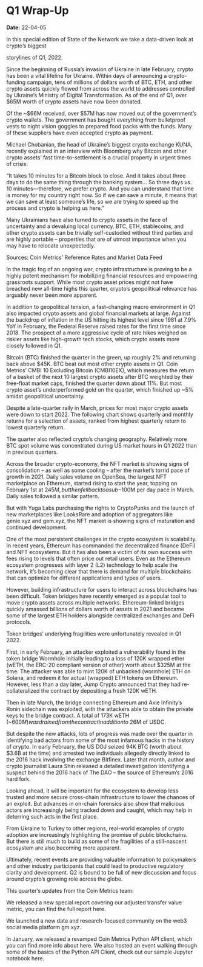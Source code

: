 # Q1 Wrap-Up

**Date:** 22-04-05

In this special edition of State of the Network we take a data-driven look at crypto’s biggest

storylines of Q1, 2022.

Since the beginning of Russia’s invasion of Ukraine in late February, crypto has been a vital lifeline for Ukraine. Within days of announcing a crypto-funding campaign, tens of millions of dollars worth of BTC, ETH, and other crypto assets quickly flowed from across the world to addresses controlled by Ukraine’s Ministry of Digital Transformation. As of the end of Q1, over $65M worth of crypto assets have now been donated.

Of the ~$66M received, over $57M has now moved out of the government’s crypto wallets. The government has bought everything from bulletproof vests to night vision goggles to prepared food packs with the funds. Many of these suppliers have even accepted crypto as payment.

Michael Chobanian, the head of Ukraine’s biggest crypto exchange KUNA, recently explained in an interview with Bloomberg why Bitcoin and other crypto assets’ fast time-to-settlement is a crucial property in urgent times of crisis:

“It takes 10 minutes for a Bitcoin block to close. And it takes about three days to do the same thing through the banking system… So three days vs. 10 minutes—therefore, we prefer crypto. And you can understand that time is money for my country right now. So if we can save a minute, it means that we can save at least someone’s life, so we are trying to speed up the process and crypto is helping us here.”

Many Ukrainians have also turned to crypto assets in the face of uncertainty and a devaluing local currency. BTC, ETH, stablecoins, and other crypto assets can be trivially self-custodied without third parties and are highly portable – properties that are of utmost importance when you may have to relocate unexpectedly.

Sources: Coin Metrics’ Reference Rates and Market Data Feed

In the tragic fog of an ongoing war, crypto infrastructure is proving to be a highly potent mechanism for mobilizing financial resources and empowering grassroots support. While most crypto asset prices might not have breached new all-time highs this quarter, crypto’s geopolitical relevance has arguably never been more apparent.

In addition to geopolitical tension, a fast-changing macro environment in Q1 also impacted crypto assets and global financial markets at large. Against the backdrop of inflation in the US hitting its highest level since 1981 at 7.9% YoY in February, the Federal Reserve raised rates for the first time since 2018. The prospect of a more aggressive cycle of rate hikes weighed on riskier assets like high-growth tech stocks, which crypto assets more closely followed in Q1.

Bitcoin (BTC) finished the quarter in the green, up roughly 2% and returning back above $45K. BTC beat out most other crypto assets in Q1. Coin Metrics’ CMBI 10 Excluding Bitcoin (CMBI10EX), which measures the return of a basket of the next 10 largest crypto assets after BTC weighted by their free-float market caps, finished the quarter down about 11%. But most crypto asset’s underperformed gold on the quarter, which finished up ~5% amidst geopolitical uncertainty.

Despite a late-quarter rally in March, prices for most major crypto assets were down to start 2022. The following chart shows quarterly and monthly returns for a selection of assets, ranked from highest quarterly return to lowest quarterly return.

The quarter also reflected crypto’s changing geography. Relatively more BTC spot volume was concentrated during US market hours in Q1 2022 than in previous quarters.

Across the broader crypto-economy, the NFT market is showing signs of consolidation – as well as some cooling – after the market’s torrid pace of growth in 2021. Daily sales volume on OpenSea, the largest NFT marketplace on Ethereum, started rising to start the year, topping on February 1st at $245M, but then fell back to a sub-$100M per day pace in March. Daily sales followed a similar pattern.

But with Yuga Labs purchasing the rights to CryptoPunks and the launch of new marketplaces like LooksRare and adoption of aggregators like genie.xyz and gem.xyz, the NFT market is showing signs of maturation and continued development.

One of the most persistent challenges in the crypto ecosystem is scalability. In recent years, Ethereum has commanded the decentralized finance (DeFi) and NFT ecosystems. But it has also been a victim of its own success with fees rising to levels that often price out retail users. Even as the Ethereum ecosystem progresses with layer 2 (L2) technology to help scale the network, it’s becoming clear that there is demand for multiple blockchains that can optimize for different applications and types of users.

However, building infrastructure for users to interact across blockchains has been difficult. Token bridges have recently emerged as a popular tool to move crypto assets across multiple networks. Ethereum-linked bridges quickly amassed billions of dollars worth of assets in 2021 and became some of the largest ETH holders alongside centralized exchanges and DeFi protocols.

Token bridges’ underlying fragilities were unfortunately revealed in Q1 2022.

First, in early February, an attacker exploited a vulnerability found in the token bridge Wormhole initially leading to a loss of 120K wrapped ether (wETH, the ERC-20 compliant version of ether) worth about $325M at the time. The attacker was able to mint 120K of unbacked (wormhole) ETH on Solana, and redeem it for actual (wrapped) ETH tokens on Ethereum. However, less than a day later, Jump Crypto announced that they had re-collateralized the contract by depositing a fresh 120K wETH.

Then in late March, the bridge connecting Ethereum and Axie Infinity’s Ronin sidechain was exploited, with the attackers able to obtain the private keys to the bridge contract. A total of 173K wETH (~$600M) was drained from the contract in addition to ~$26M of USDC.

But despite the new attacks, lots of progress was made over the quarter in identifying bad actors from some of the most infamous hacks in the history of crypto. In early February, the US DOJ seized 94K BTC (worth about $3.6B at the time) and arrested two individuals allegedly directly linked to the 2016 hack involving the exchange Bitfinex. Later that month, author and crypto journalist Laura Shin released a detailed investigation identifying a suspect behind the 2016 hack of The DAO – the source of Ethereum’s 2016 hard fork.

Looking ahead, it will be important for the ecosystem to develop less trusted and more secure cross-chain infrastructure to lower the chances of an exploit. But advances in on-chain forensics also show that malicious actors are increasingly being tracked down and caught, which may help in deterring such acts in the first place.

From Ukraine to Turkey to other regions, real-world examples of crypto adoption are increasingly highlighting the promise of public blockchains. But there is still much to build as some of the fragilities of a still-nascent ecosystem are also becoming more apparent.

Ultimately, recent events are providing valuable information to policymakers and other industry participants that could lead to productive regulatory clarity and development. Q2 is bound to be full of new discussion and focus around crypto’s growing role across the globe.

This quarter’s updates from the Coin Metrics team:

We released a new special report covering our adjusted transfer value metric, you can find the full report here.

We launched a new data and research-focused community on the web3 social media platform gm.xyz.

In January, we released a revamped Coin Metrics Python API client, which you can find more info about here. We also hosted an event walking through some of the basics of the Python API Client, check out our sample Jupyter notebook here.